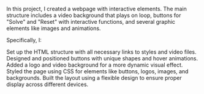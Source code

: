 In this project, I created a webpage with interactive elements. The main structure includes a video background that plays on loop, buttons for "Solve" and "Reset" with interactive functions, and several graphic elements like images and animations.

Specifically, I:

Set up the HTML structure with all necessary links to styles and video files.
Designed and positioned buttons with unique shapes and hover animations.
Added a logo and video background for a more dynamic visual effect.
Styled the page using CSS for elements like buttons, logos, images, and backgrounds.
Built the layout using a flexible design to ensure proper display across different devices.
